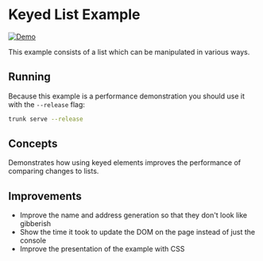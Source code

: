 # Keyed List Example

[![Demo](https://img.shields.io/website?label=demo&url=https%3A%2F%2Fexamples.yew.rs%2Fkeyed_list)](https://examples.yew.rs/keyed_list)

This example consists of a list which can be manipulated in various ways.

## Running

Because this example is a performance demonstration you should use it with the `--release` flag:

```bash
trunk serve --release
```

## Concepts

Demonstrates how using keyed elements improves the performance of comparing changes to lists.

## Improvements

- Improve the name and address generation so that they don't look like gibberish
- Show the time it took to update the DOM on the page instead of just the console
- Improve the presentation of the example with CSS
